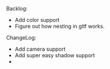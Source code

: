 Backlog:
- Add color support
- Figure out how nesting in gltf works.

ChangeLog:
- Add camera support
- Add super easy shadow support
- 